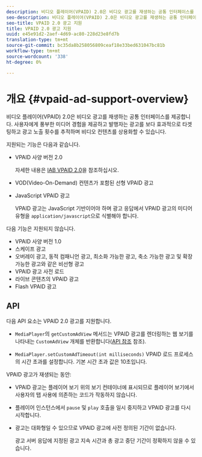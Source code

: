 ```yaml
---
description: 비디오 플레이어(VPAID) 2.0은 비디오 광고를 재생하는 공통 인터페이스를 제공합니다. 사용자에게 풍부한 미디어 경험을 제공하고 발행자는 광고를 보다 효과적으로 타겟팅하고 광고 노출 횟수를 추적하며 비디오 컨텐츠를 상용화할 수 있습니다.
seo-description: 비디오 플레이어(VPAID) 2.0은 비디오 광고를 재생하는 공통 인터페이스를 제공합니다. 사용자에게 풍부한 미디어 경험을 제공하고 발행자는 광고를 보다 효과적으로 타겟팅하고 광고 노출 횟수를 추적하며 비디오 컨텐츠를 상용화할 수 있습니다.
seo-title: VPAID 2.0 광고 지원
title: VPAID 2.0 광고 지원
uuid: e45e91d2-2aef-4d69-ac80-228d23e8fd7b
translation-type: tm+mt
source-git-commit: bc35da8b258056809ceaf18e33bed631047bc81b
workflow-type: tm+mt
source-wordcount: '338'
ht-degree: 0%

---
```



# 개요 {#vpaid-ad-support-overview}

비디오 플레이어(VPAID) 2.0은 비디오 광고를 재생하는 공통 인터페이스를 제공합니다. 사용자에게 풍부한 미디어 경험을 제공하고 발행자는 광고를 보다 효과적으로 타겟팅하고 광고 노출 횟수를 추적하며 비디오 컨텐츠를 상용화할 수 있습니다.

지원되는 기능은 다음과 같습니다.

* VPAID 사양 버전 2.0

   자세한 내용은 [IAB VPAID 2.0](https://www.iab.com/wp-content/uploads/2015/06/VPAID_2_0_Final_04-10-2012.pdf)을 참조하십시오.
* VOD(Video-On-Demand) 컨텐츠가 포함된 선형 VPAID 광고
* JavaScript VPAID 광고

   VPAID 광고는 JavaScript 기반이어야 하며 광고 응답에서 VPAID 광고의 미디어 유형을 `application/javascript`으로 식별해야 합니다.

다음 기능은 지원되지 않습니다.

* VPAID 사양 버전 1.0
* 스케이프 광고
* 오버레이 광고, 동적 컴패니언 광고, 최소화 가능한 광고, 축소 가능한 광고 및 확장 가능한 광고와 같은 비선형 광고
* VPAID 광고 사전 로드
* 라이브 콘텐츠의 VPAID 광고
* Flash VPAID 광고

## API

다음 API 요소는 VPAID 2.0 광고를 지원합니다.

* `MediaPlayer`의 `getCustomAdView` 메서드는 VPAID 광고를 렌더링하는 웹 보기를 나타내는 `CustomAdView` 개체를 반환합니다([API 참조](https://help.adobe.com/en_US/primetime/api/psdk/javadoc/index.html) 참조).

* `MediaPlayer.setCustomAdTimeout(int milliseconds)` VPAID 로드 프로세스의 시간 초과를 설정합니다. 기본 시간 초과 값은 10초입니다.

VPAID 광고가 재생되는 동안:

* VPAID 광고는 플레이어 보기 위의 보기 컨테이너에 표시되므로 플레이어 보기에서 사용자의 탭 사용에 의존하는 코드가 작동하지 않습니다.
* 플레이어 인스턴스에서 `pause` 및 `play` 호출을 일시 중지하고 VPAID 광고를 다시 시작합니다.

* 광고는 대화형일 수 있으므로 VPAID 광고에 사전 정의된 기간이 없습니다.

   광고 서버 응답에 지정된 광고 지속 시간과 총 광고 중단 기간이 정확하지 않을 수 있습니다.